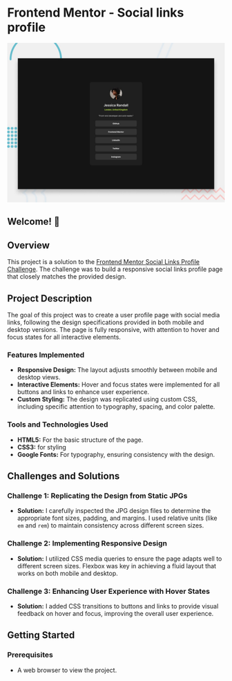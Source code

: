 # Frontend Mentor - Social links profile

![Design preview for the Social links profile coding challenge](./preview.jpg)

## Welcome! 👋

## Overview

This project is a solution to the [Frontend Mentor Social Links Profile Challenge](https://www.frontendmentor.io/challenges). The challenge was to build a responsive social links profile page that closely matches the provided design.

## Project Description

The goal of this project was to create a user profile page with social media links, following the design specifications provided in both mobile and desktop versions. The page is fully responsive, with attention to hover and focus states for all interactive elements.

### Features Implemented

- **Responsive Design:** The layout adjusts smoothly between mobile and desktop views.
- **Interactive Elements:** Hover and focus states were implemented for all buttons and links to enhance user experience.
- **Custom Styling:** The design was replicated using custom CSS, including specific attention to typography, spacing, and color palette.

### Tools and Technologies Used

- **HTML5:** For the basic structure of the page.
- **CSS3:** for styling
- **Google Fonts:** For typography, ensuring consistency with the design.

## Challenges and Solutions

### Challenge 1: Replicating the Design from Static JPGs
- **Solution:** I carefully inspected the JPG design files to determine the appropriate font sizes, padding, and margins. I used relative units (like `em` and `rem`) to maintain consistency across different screen sizes.

### Challenge 2: Implementing Responsive Design
- **Solution:** I utilized CSS media queries to ensure the page adapts well to different screen sizes. Flexbox was key in achieving a fluid layout that works on both mobile and desktop.

### Challenge 3: Enhancing User Experience with Hover States
- **Solution:** I added CSS transitions to buttons and links to provide visual feedback on hover and focus, improving the overall user experience.

## Getting Started

### Prerequisites
- A web browser to view the project.

